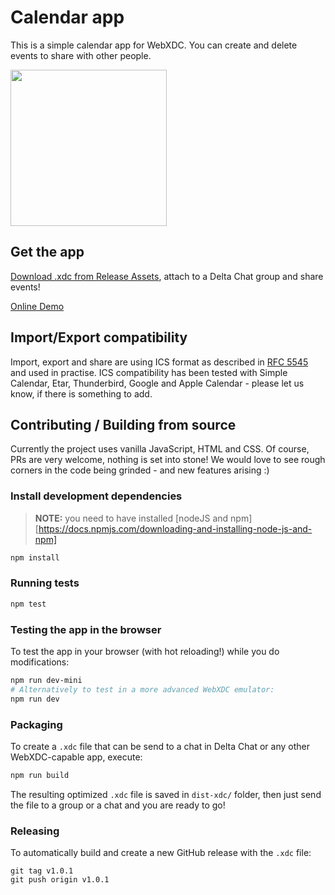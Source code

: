 # Calendar app

This is a simple calendar app for WebXDC.
You can create and delete events to share with other people.

<img width=250 src=https://github.com/webxdc/calendar/assets/9800740/db3693b7-0bd4-4efc-912a-d5fe075a8f79>

## Get the app

[Download .xdc from Release Assets](https://github.com/webxdc/calendar/releases),
attach to a Delta Chat group and share events!

[Online Demo](https://webxdc.github.io/calendar/)

## Import/Export compatibility

Import, export and share are using ICS format as described in
[RFC 5545](https://datatracker.ietf.org/doc/html/rfc5545) and used in practise.
ICS compatibility has been tested with Simple Calendar, Etar, Thunderbird, Google and Apple Calendar -
please let us know, if there is something to add.

## Contributing / Building from source

Currently the project uses vanilla JavaScript, HTML and CSS.
Of course, PRs are very welcome, nothing is set into stone!
We would love to see rough corners in the code being grinded -
and new features arising :)

### Install development dependencies

> **NOTE:** you need to have installed [nodeJS and npm][https://docs.npmjs.com/downloading-and-installing-node-js-and-npm]

```sh
npm install
```

### Running tests

```sh
npm test
```

### Testing the app in the browser

To test the app in your browser (with hot reloading!) while you do modifications:

```sh
npm run dev-mini
# Alternatively to test in a more advanced WebXDC emulator:
npm run dev
```

### Packaging

To create a `.xdc` file that can be send to a chat in Delta Chat or any other WebXDC-capable app,
execute:

```sh
npm run build
```

The resulting optimized `.xdc` file is saved in `dist-xdc/` folder, then just send the file
to a group or a chat and you are ready to go!

### Releasing

To automatically build and create a new GitHub release with the `.xdc` file:

```
git tag v1.0.1
git push origin v1.0.1
```
